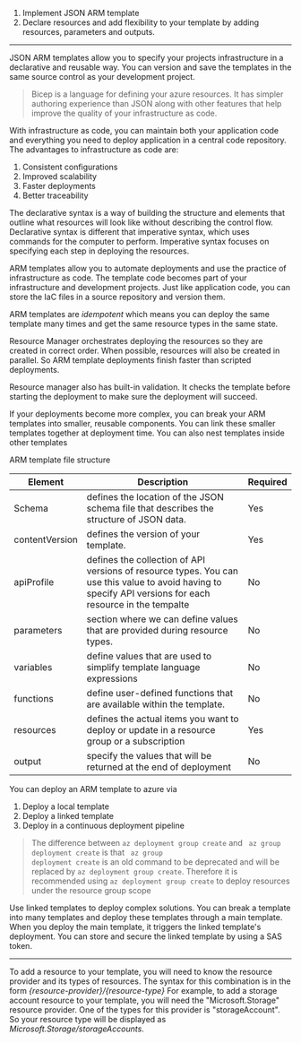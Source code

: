 

1. Implement JSON ARM template
2. Declare resources and add flexibility to your template by adding resources, parameters and outputs.


----

JSON ARM templates allow you to specify your projects infrastructure in a declarative and reusable way. You can version and save the templates in the same source control as your development project.

> Bicep is a language for defining your azure resources. It has simpler authoring experience than JSON along with other features that help improve the quality of your infrastructure as code. 


With infrastructure as code, you can maintain both your application code and everything you need to deploy application in a central code repository. The advantages to infrastructure as code are:
1. Consistent configurations
2. Improved scalability
3. Faster deployments
4. Better traceability


The declarative syntax is a way of building the structure and elements that outline what resources will look like without describing the control flow. Declarative syntax is different that imperative syntax, which uses commands for the computer to perform. Imperative syntax focuses on specifying each step in deploying the resources.

ARM templates allow you to automate deployments and use the practice of infrastructure as code. The template code becomes part of your infrastructure and development projects. Just like application code, you can store the IaC files in a source repository and version them.

ARM templates are _idempotent_ which means you can deploy the same template many times and get the same resource types in the same state.

Resource Manager orchestrates deploying the resources so they are created in correct order. When possible, resources will also be created in parallel. So ARM template deployments finish faster than scripted deployments.

Resource manager also has built-in validation. It checks the template before starting the deployment to make sure the deployment will succeed.


If your deployments become more complex, you can break your ARM templates into smaller, reusable components. You can link these smaller templates together at deployment time. You can also nest templates inside other templates


ARM template file structure

| Element        | Description                                                                                                                                                | Required |
| -------------- | ---------------------------------------------------------------------------------------------------------------------------------------------------------- | -------- |
| Schema         | defines the location of the JSON schema file that describes the structure of JSON data.                                                                    | Yes      |
| contentVersion | defines the version of your template.                                                                                                                      | Yes      |
| apiProfile     | defines the collection of API versions of resource types. You can use this value to avoid having to specify API versions for each resource in the tempalte | No       |
| parameters     | section where we can define values that are provided during resource types.                                                                                | No       |
| variables      | define values that are used to simplify template language expressions                                                                                      | No       |
| functions      | define user-defined functions that are available within the template.                                                                                      | No       |
| resources      | defines the actual items you want to deploy or update in a resource group or a subscription                                                                | Yes      |
| output         | specify the values that will be returned at the end of deployment                                                                                          | No       | 


You can deploy an ARM template to azure via
1. Deploy a local template
2. Deploy a linked template
3. Deploy in a continuous deployment pipeline


> The difference between <code>az deployment group create</code> and <code> az group deployment create</code> is that <code> az group deployment create</code> is an old command to be deprecated and will be replaced by <code>az deployment group create</code>. Therefore it is recommended using <code>az deployment group create</code> to deploy resources under the resource group scope


Use linked templates to deploy complex solutions. You can break a template into many templates and deploy these templates through a main template. When you deploy the main template, it triggers the linked template's deployment. You can store and secure the linked template by using a SAS token.


----

To add a resource to your template, you will need to know the resource provider and its types of resources. The syntax for this combination is in the form _{resource-provider}/{resource-type}_ 
For example, to add a storage account resource to your template, you will need the "Microsoft.Storage" resource provider. One of the types for this provider is "storageAccount". So your resource type will be displayed as _Microsoft.Storage/storageAccounts_. 


